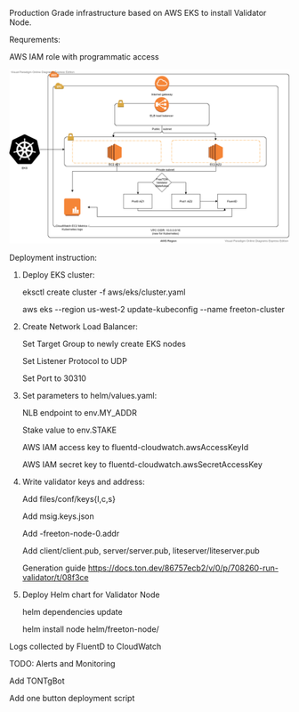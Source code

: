 Production Grade infrastructure based on AWS EKS to install Validator Node.

Requrements:

AWS IAM role with programmatic access

![AWS Diagram](https://github.com/SkySonR/freeton-infra/blob/master/FreeTON_EKSInfra.png?raw=true)

Deployment instruction: 

1. Deploy EKS cluster:

    eksctl create cluster -f aws/eks/cluster.yaml
    
    aws eks --region us-west-2 update-kubeconfig --name freeton-cluster

2. Create Network Load Balancer:

    Set Target Group to newly create EKS nodes 
    
    Set Listener Protocol to UDP
    
    Set Port to 30310

3. Set parameters to helm/values.yaml:

    NLB endpoint to env.MY_ADDR
    
    Stake value to env.STAKE
    
    AWS IAM access key to fluentd-cloudwatch.awsAccessKeyId
    
    AWS IAM secret key to fluentd-cloudwatch.awsSecretAccessKey

4. Write validator keys and address: 

    Add files/conf/keys{l,c,s}
    
    Add msig.keys.json
    
    Add <release-name>-freeton-node-0.addr
    
    Add client/client.pub, server/server.pub, liteserver/liteserver.pub

    Generation guide https://docs.ton.dev/86757ecb2/v/0/p/708260-run-validator/t/08f3ce

5. Deploy Helm chart for Validator Node

    helm dependencies update
    
    helm install node helm/freeton-node/

Logs collected by FluentD to CloudWatch

TODO:
Alerts and Monitoring

Add TONTgBot

Add one button deployment script
